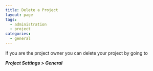 ```yaml
---
title: Delete a Project
layout: page
tags:
  - administration
  - project
categories:
  - general
---
```

If you are the project owner you can delete your project by going to

***Project Settings > General***
